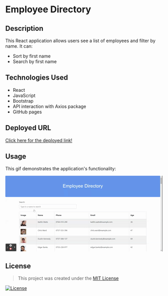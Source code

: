 # Employee Directory

## Description 

This React application allows users see a list of employees and filter by name. It can:
* Sort by first name
* Search by first name

## Technologies Used
* React
* JavaScript
* Bootstrap
* API interaction with Axios package
* GitHub pages

## Deployed URL

[Click here for the deployed link!](https://alishasaleh.github.io/employee-directory/)

## Usage

This gif demonstrates the application's functionality:

![Employee Directory functionality](./public/Employee-Directory.gif)

## License

> This project was created under the [MIT License](https://opensource.org/licenses/MIT)

[![License](https://img.shields.io/badge/License-MIT-green.svg)](https://shields.io/)